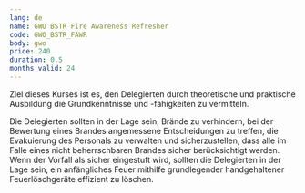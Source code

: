 ```yaml
---
lang: de
name: GWO BSTR Fire Awareness Refresher
code: GWO_BSTR_FAWR
body: gwo
price: 240
duration: 0.5
months_valid: 24
---
```


Ziel dieses Kurses ist es, den Delegierten durch theoretische und praktische Ausbildung die Grundkenntnisse und -fähigkeiten zu vermitteln.

Die Delegierten sollten in der Lage sein, Brände zu verhindern, bei der Bewertung eines Brandes angemessene Entscheidungen zu treffen, die Evakuierung des Personals zu verwalten und sicherzustellen, dass alle im Falle eines nicht beherrschbaren Brandes sicher berücksichtigt werden. Wenn der Vorfall als sicher eingestuft wird, sollten die Delegierten in der Lage sein, ein anfängliches Feuer mithilfe grundlegender handgehaltener Feuerlöschgeräte effizient zu löschen.
